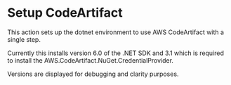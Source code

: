 # Setup CodeArtifact

This action sets up the dotnet environment to use AWS CodeArtifact with a single step.

Currently this installs version 6.0 of the .NET SDK and 3.1 which is required to install the AWS.CodeArtifact.NuGet.CredentialProvider.

Versions are displayed for debugging and clarity purposes.
